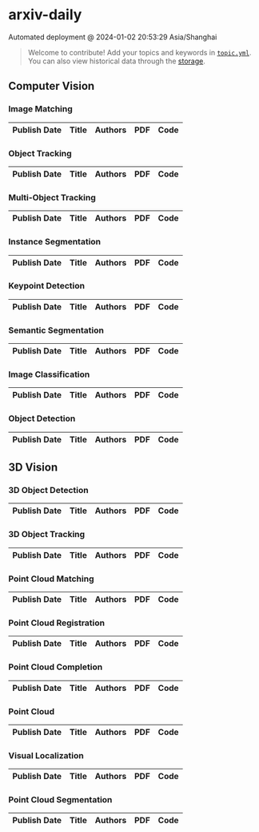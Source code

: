 # arxiv-daily
 Automated deployment @ 2024-01-02 20:53:29 Asia/Shanghai
> Welcome to contribute! Add your topics and keywords in [`topic.yml`](https://github.com/beiyuouo/arxiv-daily/blob/main/database/topic.yml).
> You can also view historical data through the [storage](https://github.com/beiyuouo/arxiv-daily/blob/main/database/storage).

## Computer Vision

### Image Matching
|Publish Date|Title|Authors|PDF|Code|
| :---: | :---: | :---: | :---: | :---: |

### Object Tracking
|Publish Date|Title|Authors|PDF|Code|
| :---: | :---: | :---: | :---: | :---: |

### Multi-Object Tracking
|Publish Date|Title|Authors|PDF|Code|
| :---: | :---: | :---: | :---: | :---: |

### Instance Segmentation
|Publish Date|Title|Authors|PDF|Code|
| :---: | :---: | :---: | :---: | :---: |

### Keypoint Detection
|Publish Date|Title|Authors|PDF|Code|
| :---: | :---: | :---: | :---: | :---: |

### Semantic Segmentation
|Publish Date|Title|Authors|PDF|Code|
| :---: | :---: | :---: | :---: | :---: |

### Image Classification
|Publish Date|Title|Authors|PDF|Code|
| :---: | :---: | :---: | :---: | :---: |

### Object Detection
|Publish Date|Title|Authors|PDF|Code|
| :---: | :---: | :---: | :---: | :---: |

## 3D Vision

### 3D Object Detection
|Publish Date|Title|Authors|PDF|Code|
| :---: | :---: | :---: | :---: | :---: |

### 3D Object Tracking
|Publish Date|Title|Authors|PDF|Code|
| :---: | :---: | :---: | :---: | :---: |

### Point Cloud Matching
|Publish Date|Title|Authors|PDF|Code|
| :---: | :---: | :---: | :---: | :---: |

### Point Cloud Registration
|Publish Date|Title|Authors|PDF|Code|
| :---: | :---: | :---: | :---: | :---: |

### Point Cloud Completion
|Publish Date|Title|Authors|PDF|Code|
| :---: | :---: | :---: | :---: | :---: |

### Point Cloud
|Publish Date|Title|Authors|PDF|Code|
| :---: | :---: | :---: | :---: | :---: |

### Visual Localization
|Publish Date|Title|Authors|PDF|Code|
| :---: | :---: | :---: | :---: | :---: |

### Point Cloud Segmentation
|Publish Date|Title|Authors|PDF|Code|
| :---: | :---: | :---: | :---: | :---: |

